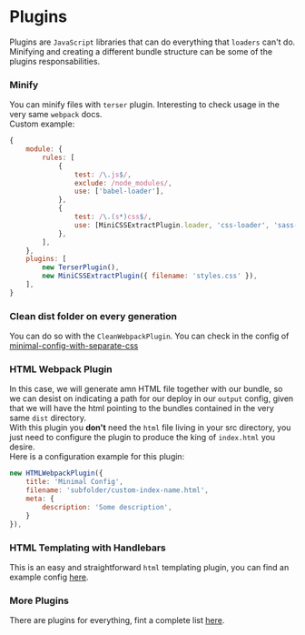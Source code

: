 # Plugins

Plugins are `JavaScript` libraries that can do everything that `loaders` can't do. Minifying and creating a different bundle structure can be some of the plugins responsabilities.  

### Minify
You can minify files with `terser` plugin. Interesting to check usage in the very same `webpack` docs.  
Custom example:
```javascript
{
	module: {
		rules: [
			{
				test: /\.js$/,
				exclude: /node_modules/,
				use: ['babel-loader'],
			},
			{
				test: /\.(s*)css$/,
				use: [MiniCSSExtractPlugin.loader, 'css-loader', 'sass-loader'],
			},
		],
	},
	plugins: [
		new TerserPlugin(),
		new MiniCSSExtractPlugin({ filename: 'styles.css' }),
	],
}
```

### Clean dist folder on every generation
You can do so with the `CleanWebpackPlugin`. You can check in the config of [minimal-config-with-separate-css](minimal-config-with-separate-css/webpack.config.js)

### HTML Webpack Plugin
In this case, we will generate amn HTML file together with our bundle, so we can desist on indicating a path for our deploy in our `output` config, given that we will have the html pointing to the bundles contained in the very same `dist` directory.  
With this plugin you **don't** need the `html` file living in your src directory, you just need to configure the plugin to produce the king of `index.html` you desire.  
Here is a configuration example for this plugin:
```javascript
new HTMLWebpackPlugin({
	title: 'Minimal Config',
	filename: 'subfolder/custom-index-name.html',
	meta: {
		description: 'Some description',
	}
}),
```

### HTML Templating with Handlebars
This is an easy and straightforward `html` templating plugin, you can find an example config [here](../minimal-config-handlebars/webpack.config.js).

### More Plugins
There are plugins for everything, fint a complete list [here](https://webpack.js.org/plugins/).